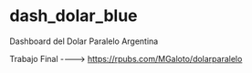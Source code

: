 # dash_dolar_blue
Dashboard del Dolar Paralelo Argentina


Trabajo Final ----> https://rpubs.com/MGaloto/dolarparalelo
